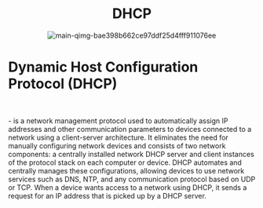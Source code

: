 <h1 align="center">DHCP</h1> 

<div align="center">
  
![main-qimg-bae398b662ce97ddf25d4fff911076ee](https://github.com/Hasul79/Windows_server-Active_Directory/assets/95657084/0d4cc1cb-2aad-407e-bcd4-dc86c783c53c)

</div>
<h1> Dynamic Host Configuration Protocol (DHCP) </h1>
<br/>
<p>-  is a network management protocol used to automatically assign IP addresses and other communication parameters to devices connected to a network using a client-server architecture. It eliminates the need for manually configuring network devices and consists of two network components: a centrally installed network DHCP server and client instances of the protocol stack on each computer or device. DHCP automates and centrally manages these configurations, allowing devices to use network services such as DNS, NTP, and any communication protocol based on UDP or TCP. When a device wants access to a network using DHCP, it sends a request for an IP address that is picked up by a DHCP server.  </p>
